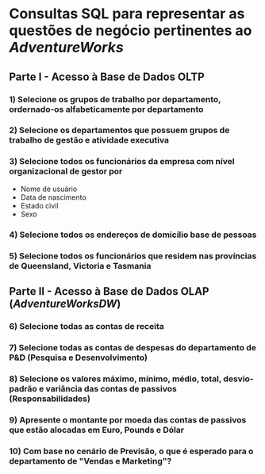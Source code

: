 # Consultas SQL para representar as questões de negócio pertinentes ao *AdventureWorks*

## Parte I - Acesso à Base de Dados OLTP

### 1) Selecione os grupos de trabalho por departamento, ordernado-os alfabeticamente por departamento

### 2) Selecione os departamentos que possuem grupos de trabalho de gestão e atividade executiva

### 3) Selecione todos os funcionários da empresa com nível organizacional de gestor por

- Nome de usuário
- Data de nascimento
- Estado civil
- Sexo

### 4) Selecione todos os endereços de domicílio base de pessoas

### 5) Selecione todos os funcionários que residem nas províncias de Queensland, Victoria e Tasmania

## Parte II - Acesso à Base de Dados OLAP (*AdventureWorksDW*)

### 6) Selecione todas as contas de receita

### 7) Selecione todas as contas de despesas do departamento de P&D (Pesquisa e Desenvolvimento)

### 8) Selecione os valores máximo, mínimo, médio, total, desvio-padrão e variância das contas de passivos (Responsabilidades)

### 9) Apresente o montante por moeda das contas de passivos que estão alocadas em Euro, Pounds e Dólar

### 10) Com base no cenário de Previsão, o que é esperado para o departamento de "Vendas e Marketing"?
